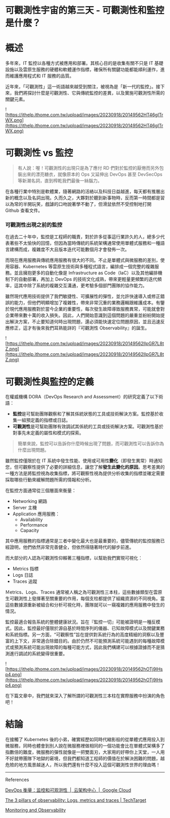 # 可觀測性宇宙的第三天 - 可觀測性和監控是什麼？

# 概述

多年來，IT 監控以各種方式被應用和部署。其核心目的是收集有關不只是 IT 基礎設施以及雲原生服務的硬體和軟體運作指標，確保所有關鍵功能都能順利運作，進而維護應用程式和 IT 服務的品質。

近年來，「可觀測性」這一術語越來越受到關注，被視為是「新一代的監控」。接下來，我們將探討什麼是可觀測性、它與傳統監控的差異，以及實施可觀測性所需的關鍵元素。

![https://ithelp.ithome.com.tw/upload/images/20230918/20149562HT46gITrWX.png](https://ithelp.ithome.com.tw/upload/images/20230918/20149562HT46gITrWX.png)

# 可觀測性 vs 監控

> 有人說：喔！可觀測性的出現只是為了應付 RD 們對於監控的厭倦而另外包裝出來的漂亮糖衣，就像原本的 Ops 又延伸出 DevOps 甚至 DevSecOps 等新潮名詞，直到榨乾我們最後一絲腦力。
>

在各種行業中特別是軟體業，隨著網路的活絡以及科技日益越進，每天都有推層出新的概念以及名詞出現。久而久之，大夥對於聽到新事物時，反而第一時間都是習以為常的半開玩笑，戲謔的口吻說著學不動了，但滑鼠依然不受控制地打開 Github 查看文件。

### 可觀測性出現之前的監控

在過去二十年中，監控是工程師的職責，對於許多從事這行業許久的人，總多少代表著些不太愉快的回憶，但因為當時傳統的系統架構通常使用單體式服務和一種語言建構而成，複雜度不大且版本迭代可能數個月才會發佈一次。

而現在應用服務與傳統應用服務有很大的不同。不止是單體式與微服務的差別，使用容器、Kubernetes 等雲原生技術與多種程式語言，編排成一個完整的複雜服務。並且擁抱更多的自動化像是 Infrastructure as Code（IaC）以及其他編排機制下的自動部署，再加上 DevOps 的技術文化成熟，帶來更輕量更頻繁的迭代頻率，這其中除了系統的複雜交互溝通，更考驗多個部門團隊的協作能力。

雖然現代應用技術提供了我們敏捷性、可擴展性的彈性，並允許快速導入或修正錯誤的能力，但他們明顯增加了複雜性，帶來非常沉重的業務邏輯跟維護成本。有鑒於現代應用服務對於當今企業的重要性，每次發生故障導致服務異常，可能就會對企業帶來數十萬的收入損失。因此，人們開始意識到這個問題的嚴重並紛紛開始提出解決方案，不止要知道何時出現問題，還必須能快速定位問題原因，並且迅速反應修正，這才有後來我們耳熟能詳的『可觀測性 Observability』的誕生。

![https://ithelp.ithome.com.tw/upload/images/20230918/20149562IIpGR7L8tZ.png](https://ithelp.ithome.com.tw/upload/images/20230918/20149562IIpGR7L8tZ.png)

# 可觀測性與監控的定義

在權威機構 DORA（DevOps Research and Assessment）的研究定義了以下術語：

- **監控**是可幫助團隊觀察和了解其係統狀態的工具或技術解決方案。監控基於收集一組預定義的指標或日誌。
- **可觀測性**是可幫助團隊有效調試其係統的工具或技術解決方案。可觀測性基於對事先未定義的屬性和模式的探索。

> 簡單來說，監控可以告訴你什麼時候出現了問題，而可觀測性可以告訴你為什麼出現問題。
>

雖然監控僅限於在 IT 系統中發生性能、使用或可用性**變化**（即發生異常）時通知您，但可觀察性提供了必要的詳細信息，讓您了解**發生此變化的原因**。思考差異的一種方法是將監控視為收集指標，將可觀察性視為提供分析收集的指標並確定需要採取哪些行動來緩解問題所需的情報和分析。

在監控方面通常從三個層面來衡量：

- Networking 網路
- Server 主機
- Application 應用服務：
    - Availability
    - Performance
    - Capacity

其中應用服務的指標通常是三者中變化最大也是最重要的，儘管傳統的監控服務已經證明，他們依然非常完善健全，但依然得隨著時代的腳步前進。

而大部分的人認為可觀測性仰賴著三種指標，以幫助我們實現可視化：

- Metrics 指標
- Logs 日誌
- Traces 追蹤

Ｍetrics、Logs、Traces 通常被人稱之為可觀測性三本柱，這些數據類型在雲原生可觀測性上發揮著至關重要的作用，每個支柱都提供了組織資源的不同視角。當這些數據源重新被組合和分析可視化時，團隊就可以一窺複雜的應用服務中發生的情況。

監控最適合報告系統的整體健康狀況。旨在『監控一切』可能被證明是一種反模式。因此，監控最好僅限於源自基於時間序列的儀器、已知故障模式以及關鍵業務和系統指標。另一方面，“可觀察性”旨在提供對系統行為的高度精細的洞察以及豐富的上下文，非常適合除錯目的。由於仍然不可能預測系統可能遇到的每種故障模式或預測系統可能出現故障的每種可能方式，因此我們構建可以根據證據而不是猜測進行調試的系統變得很重要。

![https://ithelp.ithome.com.tw/upload/images/20230918/20149562hOTj9lHsp4.png](https://ithelp.ithome.com.tw/upload/images/20230918/20149562hOTj9lHsp4.png)

在下篇文章中，我們就來深入了解所謂的可觀測性三本柱在實際服務中扮演的角色吧！

# 結論

在接觸了 Kubernetes 後的小弟，確實經歷如同時代縮影般的從單體式應用投入到微服務，同時也體會到別人說在微服務裡做相同的一個功能會比在單體式架構多了指數倍的難度，微服務的彈性就像是一把雙面刃，大家用的好帶你上天堂，一人用不好就帶團隊下地獄的窘境，但我們都知道工程師的價值在於解決困難的問題，越危險的地方風景越迷人，所以我們還有什麼不投入這個可觀測性世界的理由嗎！

---

References

[DevOps 衡量：监控和可观测性  |  云架构中心  |  Google Cloud](https://cloud.google.com/architecture/devops/devops-measurement-monitoring-and-observability?hl=zh-cn)

[The 3 pillars of observability: Logs, metrics and traces | TechTarget](https://www.techtarget.com/searchitoperations/tip/The-3-pillars-of-observability-Logs-metrics-and-traces)

[Monitoring and Observability](https://copyconstruct.medium.com/monitoring-and-observability-8417d1952e1c)